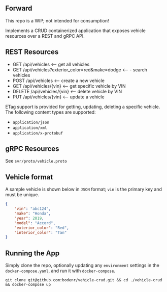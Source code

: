 ## Forward

This repo is a WIP; not intended for consumption!

Implements a CRUD containerized application that exposes vehicle resources over a REST and gRPC API.

## REST Resources

- GET         /api/vehicles  <-- get all vehicles
- GET         /api/vehicles?exterior_color=red&make=dodge <-- - search vehicles
- POST        /api/vehicles <-- create a new vehicle
- GET         /api/vehicles/{vin} <-- get specific vehicle by VIN
- DELETE      /api/vehicles/{vin} <-- delete vehicle by VIN
- PUT         /api/vehicles/{vin} <-- update a vehicle

ETag support is provided for getting, updating, deleting a specific vehicle.
The following content types are supported:

- `application/json`
- `application/xml`
- `application/x-protobuf`

## gRPC Resources

See `svr/proto/vehicle.proto`

## Vehicle format

A sample vehicle is shown below in `JSON` format; `vin` is the primary key and must be unique.

```json
{
    "vin": "abc124",
    "make": "Honda",
    "year": 2019,
    "model": "Accord",
    "exterior_color": "Red",
    "interior_color": "Tan"
}
```

## Running the App

Simply clone the repo, optionally updating any `environment` settings in the `docker-compose.yaml`, and run it with `docker-compose`.

`git clone git@github.com:bodenr/vehicle-crud.git && cd ./vehicle-crud && docker-compose up`
